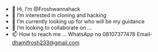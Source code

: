 - 👋 Hi, I’m @Froshwannahack
- 👀 I’m interested in cloning and hacking
- 🌱 I’m currently looking up for who will be my guidance
- 💞️ I’m looking to collaborate on ...
- 📫 How to reach me ... WhatsApp no 08107377478
Email- dhamifrosh233@gmail.com
<!---
Froshwannahack/Froshwannahack is a ✨ special ✨ repository because its `README.md` (this file) appears on your GitHub profile.
You can click the Preview link to take a look at your changes.
--->
